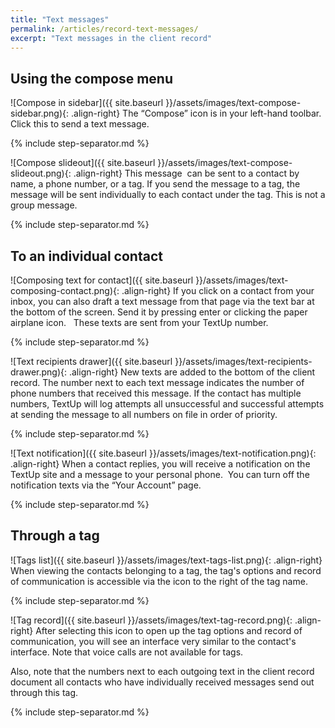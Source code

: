 ```yaml
---
title: "Text messages"
permalink: /articles/record-text-messages/
excerpt: "Text messages in the client record"
---
```


## Using the compose menu

![Compose in sidebar]({{ site.baseurl }}/assets/images/text-compose-sidebar.png){: .align-right} The “Compose” icon is in your left-hand toolbar. Click this to send a text message.

{% include step-separator.md %}

![Compose slideout]({{ site.baseurl }}/assets/images/text-compose-slideout.png){: .align-right} This message  can be sent to a contact by name, a phone number, or a tag. If you send the message to a tag, the message will be sent individually to each contact under the tag. This is not a group message.

{% include step-separator.md %}

## To an individual contact

![Composing text for contact]({{ site.baseurl }}/assets/images/text-composing-contact.png){: .align-right} If you click on a contact from your inbox, you can also draft a text message from that page via the text bar at the bottom of the screen. Send it by pressing enter or clicking the paper airplane icon.   These texts are sent from your TextUp number.

{% include step-separator.md %}

![Text recipients drawer]({{ site.baseurl }}/assets/images/text-recipients-drawer.png){: .align-right} New texts are added to the bottom of the client record. The number next to each text message indicates the number of phone numbers that received this message. If the contact has multiple numbers, TextUp will log attempts all unsuccessful and successful attempts at sending the message to all numbers on file in order of priority.

{% include step-separator.md %}

![Text notification]({{ site.baseurl }}/assets/images/text-notification.png){: .align-right} When a contact replies, you will receive a notification on the TextUp site and a message to your personal phone.  You can turn off the notification texts via the “Your Account” page.

{% include step-separator.md %}

## Through a tag

![Tags list]({{ site.baseurl }}/assets/images/text-tags-list.png){: .align-right} When viewing the contacts belonging to a tag, the tag's options and record of communication is accessible via the icon to the right of the tag name.

{% include step-separator.md %}

![Tag record]({{ site.baseurl }}/assets/images/text-tag-record.png){: .align-right} After selecting this icon to open up the tag options and record of communication, you will see an interface very similar to the contact's interface. Note that voice calls are not available for tags.

Also, note that the numbers next to each outgoing text in the client record document all contacts who have individually received messages send out through this tag.

{% include step-separator.md %}
